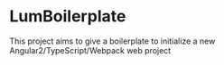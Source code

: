 # LumBoilerplate

This project aims to give a boilerplate to initialize a new Angular2/TypeScript/Webpack web project